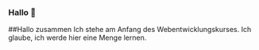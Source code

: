 ### Hallo 👋

##Hallo zusammen
Ich stehe am Anfang des Webentwicklungskurses.
Ich glaube, ich werde hier eine Menge lernen.

<!--
**Muratzenkin/Muratzenkin** is a ✨ _special_ ✨ repository because its `README.md` (this file) appears on your GitHub profile.

Here are some ideas to get you started:

- 🔭 I’m currently working on ...
- 🌱 I’m currently learning ...
- 👯 I’m looking to collaborate on ...
- 🤔 I’m looking for help with ...
- 💬 Ask me about ...
- 📫 How to reach me: ...
- 😄 Pronouns: ...
- ⚡ Fun fact: ...
-->
